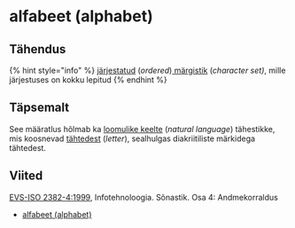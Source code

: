 # alfabeet \(alphabet\)

## Tähendus

{% hint style="info" %}
[järjestatud](jaerjestus-order.md) \(_ordered_\)[ märgistik](maergistik-character-set.md) \(_character set\)_, mille järjestuses on kokku lepitud
{% endhint %}

## Täpsemalt

See määratlus hõlmab ka [loomulike keelte](loomulik-keel-natural-language.md) \(_natural language_\) tähestikke, mis koosnevad [tähtedest](taeht-letter.md) \(_letter_\), sealhulgas diakriitiliste märkidega tähtedest.

## Viited

[EVS-ISO 2382-4:1999](https://www.evs.ee/et/evs-iso-2382-4-1999), Infotehnoloogia. Sõnastik. Osa 4: Andmekorraldus

* [alfabeet \(alphabet\)](http://www.eki.ee/dict/its/index.cgi?Q=D0867FE5-6C03-1014-88DC-FC5F0DBED45A&F=GUID&C01=1&C02=0&C10=1)

